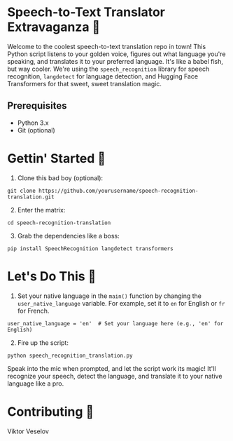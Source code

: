 # Speech-to-Text Translator Extravaganza 🎉
Welcome to the coolest speech-to-text translation repo in town! This Python script listens to your golden voice, figures out what language you're speaking, and translates it to your preferred language. It's like a babel fish, but way cooler. We're using the `speech_recognition` library for speech recognition, `langdetect` for language detection, and Hugging Face Transformers for that sweet, sweet translation magic.

## Prerequisites

- Python 3.x
- Git (optional)

# Gettin' Started 🚀
1. Clone this bad boy (optional):

```
git clone https://github.com/yourusername/speech-recognition-translation.git
```
2. Enter the matrix:
```
cd speech-recognition-translation
```
3. Grab the dependencies like a boss:
```
pip install SpeechRecognition langdetect transformers
```
# Let's Do This 🎤
1. Set your native language in the `main()` function by changing the `user_native_language` variable. For example, set it to `en` for English or `fr` for French.
```
user_native_language = 'en'  # Set your language here (e.g., 'en' for English)
```
2. Fire up the script:
```
python speech_recognition_translation.py
```
Speak into the mic when prompted, and let the script work its magic! It'll recognize your speech, detect the language, and translate it to your native language like a pro.
# Contributing 🤝
Viktor Veselov





